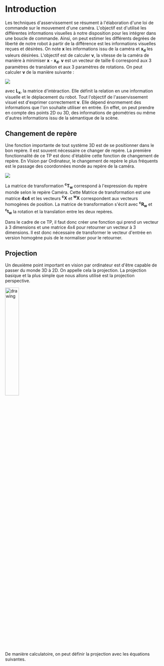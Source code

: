 # Introduction

Les techniques d'asservissement se résument à l'élaboration d'une loi de commande
sur le mouvement d'une caméra. L'objectif est d'utilisé les différentes informations visuelles
à notre disposition pour les intégrer dans une boucle de commande. Ainsi, on peut estimer les différents degrées de liberté de notre robot à partir de la différence est les informations visuelles reçues et désirées. On note __x__ les informations issu de la caméra et __x<sub>d</sub>__ les valeurs désirées. L'objectif est de calculer __v__, la vitesse de la caméra de manière à minimiser __x__ - __x<sub>d</sub>__. __v__ est un vecteur de taille 6 correspond aux 3 paramètres de translation et aux 3 paramètres de rotations. On peut calculer __v__ de la manière suivante :

<img src="http://latex.codecogs.com/gif.latex?v=-\lambda L_x^+(x-x^*)" border="0"/>

avec __L<sub>x</sub>__, la matrice d'intéraction. Elle définit la relation en une information visuelle et le déplacement du robot. Tout l'objectif de l'asservissement visuel est d'exprimer correctement __v__. Elle dépend énormement des informations que l'on souhaite utiliser en entrée. En effet, on peut prendre en compte des points 2D ou 3D, des informations de géométries ou même d'autres informations issu de la sémantique de la scène.

## Changement de repère

Une fonction importante de tout système 3D est de se positionner dans le bon repère. Il est souvent nécessaire ce changer de repère. La première fonctionnalité de ce TP est donc d'établire cette fonction de changement de repère. En Vision par Ordinateur, le changement de repère le plus fréquents est le passage des coordonnées monde au repère de la caméra.

<img src="http://latex.codecogs.com/gif.latex?~^cX=~^cT_w~^wX" border="0"/>

La matrice de transformation  <b><sup>c</sup>T<sub>w</sub></b>  correspond à l'expression du repère monde selon le repère Caméra. Cette Matrice de transformation est une matrice <b>4x4</b> et les vecteurs <b><sup>c</sup>X</b> et <b><sup>w</sup>X</b> correspondent aux vecteurs homogènes de position.  La matrice de transformation s'écrit avec <b><sup>c</sup>R<sub>w</sub></b> et <b><sup>c</sup>t<sub>w</sub></b> la rotation et la translation entre les deux repères.


Dans le cadre de ce TP, il faut donc créer une fonction qui prend un vecteur à 3 dimensions et une matrice 4x4 pour retourner un vecteur à 3 dimensions.  Il est donc nécessaire de transformer le vecteur d'entrée en version homogène puis de le normaliser pour le retourner.

## Projection

Un deuxième point important en vision par ordinateur est d'être capable de passer du monde 3D à 2D. On appelle cela la projection. La projection basique et la plus simple que nous allons utilisé est la projection perspective.

<img src="pinhole1.png" alt="drawing" width="30%"/>

De manière calculatoire, on peut définir la projection avec les équations suivantes.